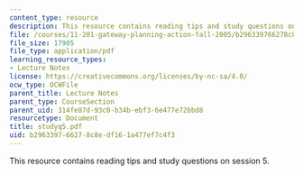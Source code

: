 ```yaml
---
content_type: resource
description: This resource contains reading tips and study questions on session 5.
file: /courses/11-201-gateway-planning-action-fall-2005/b296339766278c8edf161a477ef7c4f3_studyq5.pdf
file_size: 17905
file_type: application/pdf
learning_resource_types:
- Lecture Notes
license: https://creativecommons.org/licenses/by-nc-sa/4.0/
ocw_type: OCWFile
parent_title: Lecture Notes
parent_type: CourseSection
parent_uid: 314fe87d-93c0-b34b-ebf3-6e477e72bbd8
resourcetype: Document
title: studyq5.pdf
uid: b2963397-6627-8c8e-df16-1a477ef7c4f3
---
```

This resource contains reading tips and study questions on session 5.